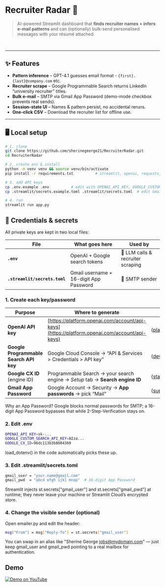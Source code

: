 # Recruiter Radar 💌

> AI-powered Streamlit dashboard that **finds recruiter names + infers e-mail patterns** and can (optionally) bulk-send personalised messages with your résumé attached.

&nbsp;

---

## ✨ Features
* **Pattern inference** – GPT-4.1 guesses  email format - `{first}.{last}@company.com` etc.  
* **Recruiter scrape** – Google Programmable Search returns LinkedIn “university recruiter” titles.  
* **Bulk e-mail** – SMTP via Gmail App Password (demo-mode checkbox prevents real sends).  
* **Session-state UI** – Names & pattern persist, no accidental reruns.  
* **One-click CSV** – Download the recruiter list for offline use.  

---

## 🖥️ Local setup

```bash
# 1. clone
git clone https://github.com/sherinegeorge21/RecruiterRadar.git
cd RecruiterRadar

# 2. create env & install
python -m venv venv && source venv/bin/activate
pip install -r requirements.txt          # streamlit, openai, requests, python-dotenv, ...

# 3. add API keys
cp .env.example .env          # edit with OPENAI_API_KEY, GOOGLE_CUSTOM_SEARCH_API_KEY
cp .streamlit/secrets.example.toml .streamlit/secrets.toml  # edit Gmail creds

# 4. run
streamlit run app.py
```

## 🔐 Credentials & secrets
All private keys are kept in two local files:

| File                          | What goes here                         | Used by                           |
| ----------------------------- | -------------------------------------- | --------------------------------- |
| **`.env`**                    | OpenAI + Google search tokens          | 🧠 LLM calls & recruiter scraping |
| **`.streamlit/secrets.toml`** | Gmail username + 16-digit App Password | 📧 SMTP sender                    |



### 1. Create each key/password

| Purpose                                | Where to generate                                                                            | Docs                         |
| -------------------------------------- | -------------------------------------------------------------------------------------------- | ---------------------------- |
| **OpenAI API key**                     | [https://platform.openai.com/account/api-keys](https://platform.openai.com/account/api-keys) | ([platform.openai.com][1])   |
| **Google Programmable Search API key** | Google Cloud Console → “API & Services > Credentials > API key”                              | ([developers.google.com][2]) |
| **Google CX ID** (engine ID)           | Programmable Search → your search engine → *Setup* tab → **Search engine ID**                | ([stackoverflow.com][3])     |
| **Gmail App Password**                 | Google Account → Security → **App passwords** → pick “Mail”                                  | ([support.google.com][4])    |

[1]: https://platform.openai.com/account/api-keys?utm_source=chatgpt.com "Account API Keys - OpenAI Platform"
[2]: https://developers.google.com/custom-search/v1/introduction?utm_source=chatgpt.com "Custom Search JSON API: Introduction - Google for Developers"
[3]: https://stackoverflow.com/questions/6562125/getting-a-cx-id-for-custom-search-google-api-python?utm_source=chatgpt.com "Getting a cx ID for custom search, Google API - Python"
[4]: https://support.google.com/mail/answer/185833?hl=en&utm_source=chatgpt.com "Sign in with app passwords - Gmail Help"


Why an App Password? Google blocks normal passwords for SMTP; a 16-digit App Password bypasses that while 2-Step-Verification stays on. 


### 2. Edit .env
```bash
OPENAI_API_KEY=sk-...
GOOGLE_CUSTOM_SEARCH_API_KEY=AIza...
GOOGLE_CX_ID=96dc113b3b8004369
```
load_dotenv() in the code automatically picks these up.

### 3. Edit .streamlit/secrets.toml
```bash
gmail_user = "your.name@gmail.com"
gmail_pwd  = "abcd efgh ijkl mnop"  # 16-digit App Password
```

Streamlit injects st.secrets["gmail_user"] and st.secrets["gmail_pwd"] at runtime; they never leave your machine or Streamlit Cloud’s encrypted store. 

### 4. Change the visible sender (optional)
Open emailer.py and edit the header:

```bash
msg["From"] = msg["Reply-To"] = st.secrets["gmail_user"]
```

You can swap in an alias like "Sherine George <jobs@mydomain.com>" — just keep gmail_user and gmail_pwd pointing to a real mailbox for authentication.

## Demo

[![Demo on YouTube](https://img.youtube.com/vi/Lh6fuhIiXpw/hqdefault.jpg)](https://www.youtube.com/watch?v=Lh6fuhIiXpw "Recruiter Radar demo — YouTube")

